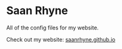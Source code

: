 # Saan Rhyne

All of the config files for my website.

Check out my website: [saanrhyne.github.io](https://saanrhyne.github.io/)
